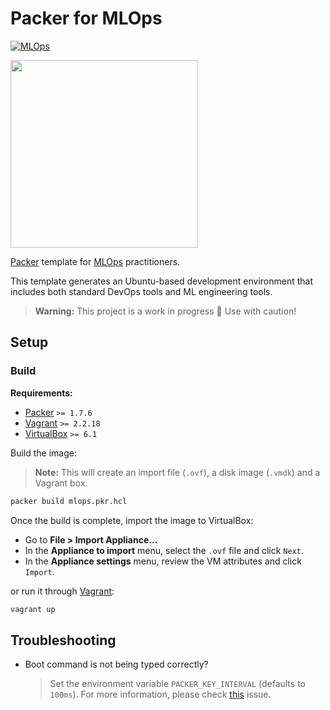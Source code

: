 # Packer for MLOps

[![MLOps](https://github.com/JGalego/Packer-MLOps/actions/workflows/mlops.yml/badge.svg)](https://github.com/JGalego/Packer-MLOps/actions/workflows/mlops.yml)

<img src="baby_bender.gif" width="300"/>

[Packer](https://www.packer.io/) template for [MLOps](https://ml-ops.org/) practitioners.

This template generates an Ubuntu-based development environment that includes both standard DevOps tools and ML engineering tools.

> **Warning:** This project is a work in progress 🚧 Use with caution!

<!--
**Tools:**
* [Ansible](https://www.ansible.com/)
* [AWS CLI](https://aws.amazon.com/cli/)
* [Azure CLI](https://docs.microsoft.com/en-us/cli/azure)
* [Docker](https://www.docker.com/)
* [DVC](https://dvc.org)
* [Python 3](https://www.python.org/downloads/)
* [Molecule](https://molecule.readthedocs.io/en/stable/)
* [Terraform](https://www.terraform.io/)
* [Vagrant](https://www.vagrantup.com/)
* [VirtualBox](https://www.virtualbox.org/)
* [VS Code](https://code.visualstudio.com/)
* *And many, many more...*
-->
## Setup

### Build

**Requirements:** 

* [Packer](https://packer.io) `>= 1.7.6`
* [Vagrant](https://www.vagrantup.com/) `>= 2.2.18`
* [VirtualBox](https://www.virtualbox.org/) `>= 6.1`

Build the image:

> **Note:** This will create an import file (`.ovf`), a disk image (`.vmdk`) and a Vagrant box.

```bash
packer build mlops.pkr.hcl
```

Once the build is complete, import the image to VirtualBox:

* Go to **File > Import Appliance...**
* In the **Appliance to import** menu, select the `.ovf` file and click `Next`.
* In the **Appliance settings** menu, review the VM attributes and click `Import`.

or run it through [Vagrant](https://www.vagrantup.com/):

```bash
vagrant up
```

## Troubleshooting

* Boot command is not being typed correctly?

    > Set the environment variable `PACKER_KEY_INTERVAL` (defaults to `100ms`). For more information, please check [this](https://github.com/hashicorp/packer/issues/6247) issue.
